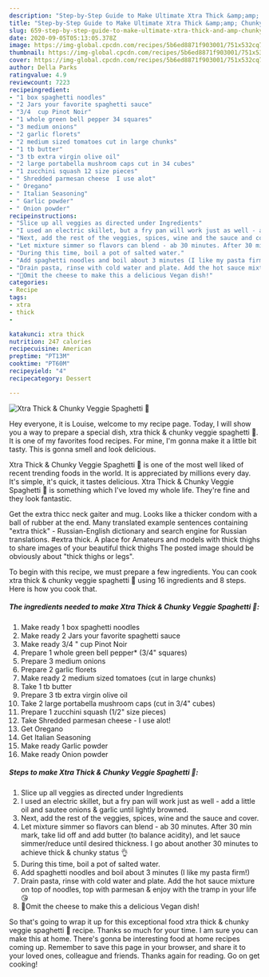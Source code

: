 ```yaml
---
description: "Step-by-Step Guide to Make Ultimate Xtra Thick &amp;amp; Chunky Veggie Spaghetti 🍝"
title: "Step-by-Step Guide to Make Ultimate Xtra Thick &amp;amp; Chunky Veggie Spaghetti 🍝"
slug: 659-step-by-step-guide-to-make-ultimate-xtra-thick-and-amp-chunky-veggie-spaghetti
date: 2020-09-05T05:13:05.378Z
image: https://img-global.cpcdn.com/recipes/5b6ed8871f903001/751x532cq70/xtra-thick-chunky-veggie-spaghetti-🍝-recipe-main-photo.jpg
thumbnail: https://img-global.cpcdn.com/recipes/5b6ed8871f903001/751x532cq70/xtra-thick-chunky-veggie-spaghetti-🍝-recipe-main-photo.jpg
cover: https://img-global.cpcdn.com/recipes/5b6ed8871f903001/751x532cq70/xtra-thick-chunky-veggie-spaghetti-🍝-recipe-main-photo.jpg
author: Della Parks
ratingvalue: 4.9
reviewcount: 7223
recipeingredient:
- "1 box spaghetti noodles"
- "2 Jars your favorite spaghetti sauce"
- "3/4  cup Pinot Noir"
- "1 whole green bell pepper 34 squares"
- "3 medium onions"
- "2 garlic florets"
- "2 medium sized tomatoes cut in large chunks"
- "1 tb butter"
- "3 tb extra virgin olive oil"
- "2 large portabella mushroom caps cut in 34 cubes"
- "1 zucchini squash 12 size pieces"
- " Shredded parmesan cheese  I use alot"
- " Oregano"
- " Italian Seasoning"
- " Garlic powder"
- " Onion powder"
recipeinstructions:
- "Slice up all veggies as directed under Ingredients"
- "I used an electric skillet, but a fry pan will work just as well - add a little oil and sautee onions &amp; garlic until lightly browned."
- "Next, add the rest of the veggies, spices, wine and the sauce and cover."
- "Let mixture simmer so flavors can blend - ab 30 minutes. After 30 min mark, take lid off and add butter (to balance acidity), and let sauce simmer/reduce until desired thickness. I go about another 30 minutes to achieve thick &amp; chunky status 👌"
- "During this time, boil a pot of salted water."
- "Add spaghetti noodles and boil about 3 minutes (I like my pasta firm!)"
- "Drain pasta, rinse with cold water and plate. Add the hot sauce mixture on top of noodles, top with parmesan &amp; enjoy with the tramp in your life 😘"
- "🌟Omit the cheese to make this a delicious Vegan dish!"
categories:
- Recipe
tags:
- xtra
- thick
- 

katakunci: xtra thick  
nutrition: 247 calories
recipecuisine: American
preptime: "PT13M"
cooktime: "PT60M"
recipeyield: "4"
recipecategory: Dessert

---
```



![Xtra Thick &amp; Chunky Veggie Spaghetti 🍝](https://img-global.cpcdn.com/recipes/5b6ed8871f903001/751x532cq70/xtra-thick-chunky-veggie-spaghetti-🍝-recipe-main-photo.jpg)

Hey everyone, it is Louise, welcome to my recipe page. Today, I will show you a way to prepare a special dish, xtra thick &amp; chunky veggie spaghetti 🍝. It is one of my favorites food recipes. For mine, I'm gonna make it a little bit tasty. This is gonna smell and look delicious.

Xtra Thick &amp; Chunky Veggie Spaghetti 🍝 is one of the most well liked of recent trending foods in the world. It is appreciated by millions every day. It's simple, it's quick, it tastes delicious. Xtra Thick &amp; Chunky Veggie Spaghetti 🍝 is something which I've loved my whole life. They're fine and they look fantastic.

Get the extra thicc neck gaiter and mug. Looks like a thicker condom with a ball of rubber at the end. Many translated example sentences containing &#34;extra thick&#34; - Russian-English dictionary and search engine for Russian translations. #extra thick. A place for Amateurs and models with thick thighs to share images of your beautiful thick thighs The posted image should be obviously about &#34;thick thighs or legs&#34;.


To begin with this recipe, we must prepare a few ingredients. You can cook xtra thick &amp; chunky veggie spaghetti 🍝 using 16 ingredients and 8 steps. Here is how you cook that.

<!--inarticleads1-->

##### The ingredients needed to make Xtra Thick &amp; Chunky Veggie Spaghetti 🍝:

1. Make ready 1 box spaghetti noodles
1. Make ready 2 Jars your favorite spaghetti sauce
1. Make ready 3/4 &#34; cup Pinot Noir
1. Prepare 1 whole green bell pepper* (3/4&#34; squares)
1. Prepare 3 medium onions
1. Prepare 2 garlic florets
1. Make ready 2 medium sized tomatoes (cut in large chunks)
1. Take 1 tb butter
1. Prepare 3 tb extra virgin olive oil
1. Take 2 large portabella mushroom caps (cut in 3/4&#34; cubes)
1. Prepare 1 zucchini squash (1/2&#34; size pieces)
1. Take  Shredded parmesan cheese - I use alot!
1. Get  Oregano
1. Get  Italian Seasoning
1. Make ready  Garlic powder
1. Make ready  Onion powder




<!--inarticleads2-->

##### Steps to make Xtra Thick &amp; Chunky Veggie Spaghetti 🍝:

1. Slice up all veggies as directed under Ingredients
1. I used an electric skillet, but a fry pan will work just as well - add a little oil and sautee onions &amp; garlic until lightly browned.
1. Next, add the rest of the veggies, spices, wine and the sauce and cover.
1. Let mixture simmer so flavors can blend - ab 30 minutes. After 30 min mark, take lid off and add butter (to balance acidity), and let sauce simmer/reduce until desired thickness. I go about another 30 minutes to achieve thick &amp; chunky status 👌
1. During this time, boil a pot of salted water.
1. Add spaghetti noodles and boil about 3 minutes (I like my pasta firm!)
1. Drain pasta, rinse with cold water and plate. Add the hot sauce mixture on top of noodles, top with parmesan &amp; enjoy with the tramp in your life 😘
1. 🌟Omit the cheese to make this a delicious Vegan dish!




So that's going to wrap it up for this exceptional food xtra thick &amp; chunky veggie spaghetti 🍝 recipe. Thanks so much for your time. I am sure you can make this at home. There's gonna be interesting food at home recipes coming up. Remember to save this page in your browser, and share it to your loved ones, colleague and friends. Thanks again for reading. Go on get cooking!
